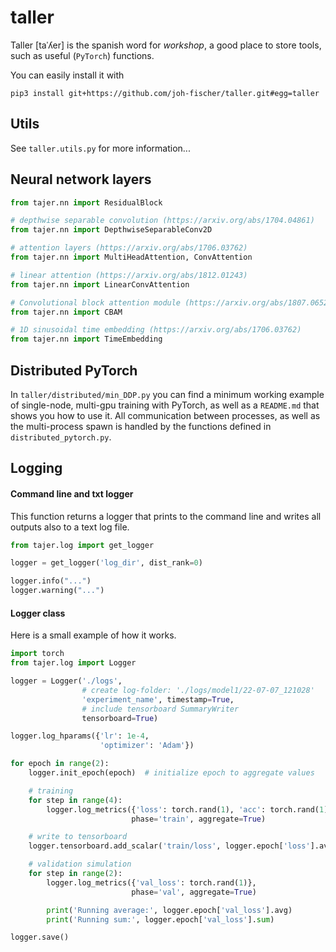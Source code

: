 # taller

Taller [taˈʎer] is the spanish word for *workshop*, a good place to store tools, such as useful (`PyTorch`) functions.

You can easily install it with

```
pip3 install git+https://github.com/joh-fischer/taller.git#egg=taller
```

## Utils

See `taller.utils.py` for more information... 

## Neural network layers

```python
from tajer.nn import ResidualBlock

# depthwise separable convolution (https://arxiv.org/abs/1704.04861)
from tajer.nn import DepthwiseSeparableConv2D

# attention layers (https://arxiv.org/abs/1706.03762)
from tajer.nn import MultiHeadAttention, ConvAttention

# linear attention (https://arxiv.org/abs/1812.01243)
from tajer.nn import LinearConvAttention

# Convolutional block attention module (https://arxiv.org/abs/1807.06521)
from tajer.nn import CBAM

# 1D sinusoidal time embedding (https://arxiv.org/abs/1706.03762)
from tajer.nn import TimeEmbedding
```

## Distributed PyTorch

In `taller/distributed/min_DDP.py` you can find a minimum working example of single-node,
multi-gpu training with PyTorch, as well as a `README.md` that shows you how to use it.
All communication between processes, as well as the multi-process spawn is handled by
the functions defined in `distributed_pytorch.py`.



## Logging

#### Command line and txt logger

This function returns a logger that prints to the command line and writes 
all outputs also to a text log file.

```python
from tajer.log import get_logger

logger = get_logger('log_dir', dist_rank=0)

logger.info("...")
logger.warning("...")
```

#### Logger class

Here is a small example of how it works.

```python
import torch
from tajer.log import Logger

logger = Logger('./logs',
                # create log-folder: './logs/model1/22-07-07_121028'
                'experiment_name', timestamp=True,
                # include tensorboard SummaryWriter
                tensorboard=True)

logger.log_hparams({'lr': 1e-4,
                    'optimizer': 'Adam'})

for epoch in range(2):
    logger.init_epoch(epoch)  # initialize epoch to aggregate values

    # training
    for step in range(4):
        logger.log_metrics({'loss': torch.rand(1), 'acc': torch.rand(1)},
                           phase='train', aggregate=True)

    # write to tensorboard
    logger.tensorboard.add_scalar('train/loss', logger.epoch['loss'].avg)

    # validation simulation
    for step in range(2):
        logger.log_metrics({'val_loss': torch.rand(1)},
                           phase='val', aggregate=True)

        print('Running average:', logger.epoch['val_loss'].avg)
        print('Running sum:', logger.epoch['val_loss'].sum)

logger.save()
```


